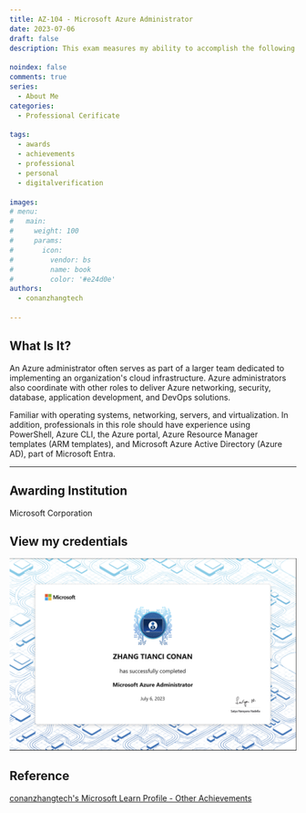 ```yaml
---
title: AZ-104 - Microsoft Azure Administrator
date: 2023-07-06
draft: false
description: This exam measures my ability to accomplish the following technical tasks; manage Azure identities and governance; implement and manage storage; deploy and manage Azure compute resources; configure and manage virtual networking; and monitor and maintain Azure resources.

noindex: false
comments: true
series:
  - About Me
categories:
  - Professional Cerificate
  
tags:
  - awards
  - achievements
  - professional
  - personal
  - digitalverification

images:
# menu:
#   main:
#     weight: 100
#     params:
#       icon:
#         vendor: bs
#         name: book
#         color: '#e24d0e'
authors:
  - conanzhangtech

---
```

## What Is It?

An Azure administrator often serves as part of a larger team dedicated to implementing an organization's cloud infrastructure. Azure administrators also coordinate with other roles to deliver Azure networking, security, database, application development, and DevOps solutions.

Familiar with operating systems, networking, servers, and virtualization. In addition, professionals in this role should have experience using PowerShell, Azure CLI, the Azure portal, Azure Resource Manager templates (ARM templates), and Microsoft Azure Active Directory (Azure AD), part of Microsoft Entra.

---

## Awarding Institution

Microsoft Corporation

## View my credentials 

![AZ-104 - Microsoft Azure Administrator](credential1.jpg)

## Reference

[conanzhangtech's Microsoft Learn Profile - Other Achievements](https://learn.microsoft.com/en-us/users/conanzhangtech/)


